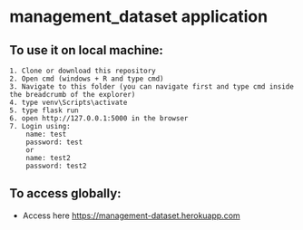 # management_dataset application

## To use it on local machine:
    1. Clone or download this repository
    2. Open cmd (windows + R and type cmd)
    3. Navigate to this folder (you can navigate first and type cmd inside the breadcrumb of the explorer)
    4. type venv\Scripts\activate
    5. type flask run
    6. open http://127.0.0.1:5000 in the browser
    7. Login using:
        name: test 
        password: test 
        or 
        name: test2
        password: test2
    
## To access globally:
   - Access here https://management-dataset.herokuapp.com

